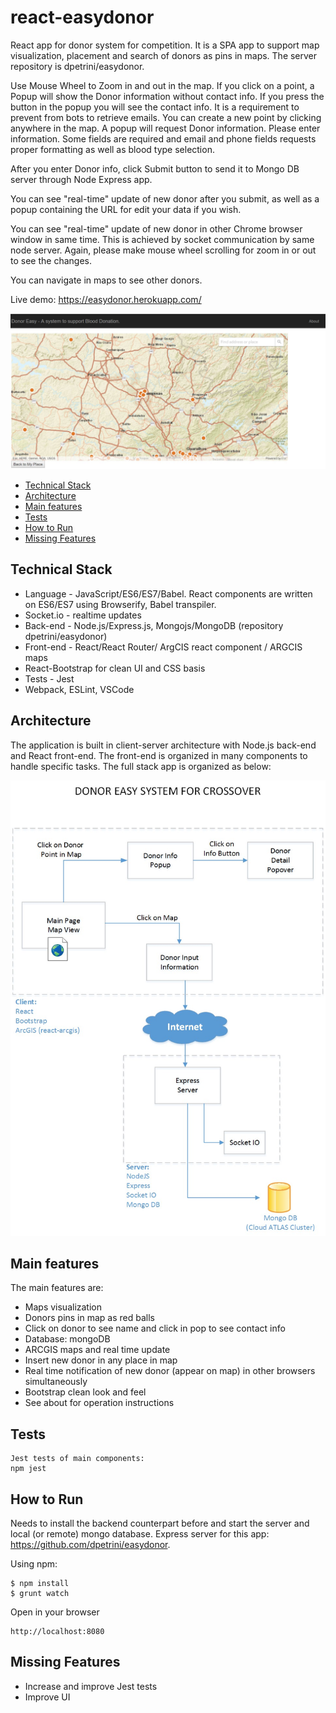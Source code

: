 # react-easydonor
React app for donor system for competition. It is a SPA app to support map visualization, placement and search of donors as pins in maps.
The server repository is dpetrini/easydonor.

Use Mouse Wheel to Zoom in and out in the map.
If you click on a point, a Popup will show the Donor information without contact info.
If you press the button in the popup you will see the contact info. It is a requirement to prevent from bots to retrieve emails.
You can create a new point by clicking anywhere in the map. 
A popup will request Donor information. Please enter information. Some fields are required and email and phone fields requests proper formatting as well as blood type selection.

After you enter Donor info, click Submit button to send it to Mongo DB server through Node Express app.

You can see "real-time" update of new donor after you submit, as well as a popup containing the URL for edit your data if you wish.

You can see "real-time" update of new donor in other Chrome browser window in same time. This is achieved by socket communication 
by same node server. Again, please make mouse wheel scrolling for zoom in or out to see the changes.

You can navigate in maps to see other donors.

Live demo: https://easydonor.herokuapp.com/

<img src="images/screen.JPG" width="600">

* [Technical Stack](#technical-stack)
* [Architecture](#architecture)
* [Main features](#main-features)
* [Tests](#tests)
* [How to Run](#how-to-run)
* [Missing Features](#missing-features)

## Technical Stack
* Language - JavaScript/ES6/ES7/Babel. React components are written on ES6/ES7 using Browserify, Babel transpiler.
* Socket.io - realtime updates
* Back-end - Node.js/Express.js, Mongojs/MongoDB (repository dpetrini/easydonor)
* Front-end -  React/React Router/ ArgCIS react component / ARGCIS maps
* React-Bootstrap for clean UI and CSS basis
* Tests - Jest
* Webpack, ESLint, VSCode

## Architecture
The application is built in client-server architecture with Node.js back-end and React front-end. The front-end
is organized in many components to handle specific tasks.
The full stack app is organized as below:

<img src="images/SystemMainDiagram.jpg" width="600">

## Main features
The main features are:
* Maps visualization
* Donors pins in map as red balls
* Click on donor to see name and click in pop to see contact info
* Database: mongoDB
* ARCGIS maps and real time update
* Insert new donor in any place in map
* Real time notification of new donor (appear on map) in other browsers simultaneously
* Bootstrap clean look and feel
* See about for operation instructions

## Tests

```
Jest tests of main components:
npm jest
```

## How to Run

Needs to install the backend counterpart before and start the server and local (or remote) mongo database.
Express server for this app: https://github.com/dpetrini/easydonor.

Using npm:
```
$ npm install
$ grunt watch
```

Open in your browser
```
http://localhost:8080 
```

## Missing Features
* Increase and improve Jest tests
* Improve UI
